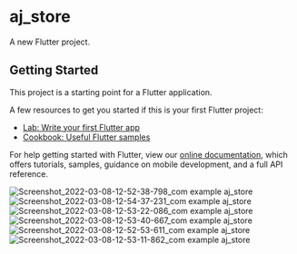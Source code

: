 # aj_store

A new Flutter project.

## Getting Started

This project is a starting point for a Flutter application.

A few resources to get you started if this is your first Flutter project:

- [Lab: Write your first Flutter app](https://flutter.dev/docs/get-started/codelab)
- [Cookbook: Useful Flutter samples](https://flutter.dev/docs/cookbook)

For help getting started with Flutter, view our
[online documentation](https://flutter.dev/docs), which offers tutorials,
samples, guidance on mobile development, and a full API reference.

![Screenshot_2022-03-08-12-52-38-798_com example aj_store](https://user-images.githubusercontent.com/95268085/157371835-414641a7-986e-420d-b102-7e382ced4b9e.jpg)
![Screenshot_2022-03-08-12-54-37-231_com example aj_store](https://user-images.githubusercontent.com/95268085/157371845-8aec589c-3c37-4af8-bfd3-06599079ccaf.jpg)
![Screenshot_2022-03-08-12-53-22-086_com example aj_store](https://user-images.githubusercontent.com/95268085/157371861-a492e215-81f5-4e26-82ac-14708c10fe2b.jpg)
![Screenshot_2022-03-08-12-53-40-667_com example aj_store](https://user-images.githubusercontent.com/95268085/157371870-cac84a8d-a5d7-45f9-a96a-47153fa615c9.jpg)
![Screenshot_2022-03-08-12-52-53-611_com example aj_store](https://user-images.githubusercontent.com/95268085/157371893-e2508d4a-ff17-4310-b5a0-52874885e38d.jpg)
![Screenshot_2022-03-08-12-53-11-862_com example aj_store](https://user-images.githubusercontent.com/95268085/157371920-3ac96e79-1fc3-4e79-bde4-ef9afd106aa8.jpg)
